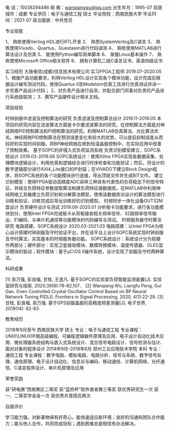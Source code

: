 电    话：15038294486
邮    箱：wanqiangwu@qq.com
出生年月：1995-07
现居城市：成都
专业学历：电子与通信工程 硕士
毕业院校：西南民族大学
毕业时间：2021-07
政治面貌：中共党员

专业技能

1、	熟练使用Verilog HDL进行RTL开发
2、	熟悉SystemVerilog及C语言
3、	熟练使用Vivado、Quartus、Questasim进行代码调测
4、	熟练使用MATLAB进行算法设计及仿真
5、	能使用Python编写简单脚本
6、	掌握Linux基本操作
7、	熟练使用Microsoft Office相关软件
8、	拥有计算机二级C语言证书、英语四级证书

实习经历
大唐电信(成都)信息技术有限公司		实习FPGA工程师					2019.07-2020.05
1、根据产品功能要求，利用Verilog HDL设计实现各个模块功能，设计完成后根据设计编写测试代码，使用Quartus II及Modelsim仿真工具进行仿真测试并进一步完善产品设计代码；
2、对负责产品进行自测，并配合部门同事对负责的产品进行系统级联测；
3、撰写产品硬件设计相关文档。

项目经验

时钟驯服中滤波及控制算法的研究		负责滤波及控制算法设计				2018.11-2019.05
本项目的研究内容在滤波算法方面是卡尔曼滤波算法的研究，在控制算法方面是对神经网络PID控制算法和PI控制算法的研究。利用MATLAB仿真算法、对比算法优劣。神经网络PID控制算法在预测误差变化有较大的优势，可以提前抑制误差从而较好的实现时间驯服。将BP神经网络应用到恒温晶振控制中，在实际应用中改善了控制效果。
基于SOPC的非侵入式负荷监测系统	负责识别模型建立，SOPC系统设计	2019.03-2019.06
SOPC系统设计：使用Xilinx FPGA实现各数据采集、处理模块逻辑设计，利用仿真和逻辑综合进行时序检查和功能验证；然后，将设计的数字逻辑部分进行AXI4_Lite接口的IP封装；在VIVADO下建立Block Design程序，将SOPC系统的各个功能模块进行连接，导出顶层文件并生成BIT文件。
建立识别模型：使用FPGA驱动高精度ADC采样三种具有代表性的负荷稳态下的信号特征，并结合负荷特征参数提取算法构建负荷特征值数据库。在MATLAB中利用神经网络工具箱建立负荷识别和分解算法模型，使用该数据库对设计的算法模型进行训练和验证，训练完成后导出训练好的识别模型。
时频同步一体化设备OUT32M盘设计	负责硬件设计与测试					2019.09-2020.01 
分析板卡功能要求，进行各功能模块划分，使用Intel FPGA完成板卡从背板接收相关频率信号、32路频率信号输出、E1编码、与单片机通信等功能模块的代码编写与测试。
时频服务器守时算法研究				电路搭建、SOPC系统设计			2020.03-2021.03
电路搭建：以Intel FPGA为核心设计搭建时钟驯服及守时验证平台，并在该平台上设计SOPC系统实现时钟驯服及守时算法，实现基本的时频服务器功能。
SOPC系统设计：系统设计分为软硬件两部分；硬件部分：实现卫星接收模块、数模转换模块、温度传感器、OLED显示模块的驱动；软件模块：基于μC\OS II操作系统，设计实现了驯服及守时两种算法。


科研成果

[1] 吴万强, 彭良福, 甘桂, 王逸凡. 基于SOPC的实验室负荷智能监测装置[J]. 实验室研究与探索, 2020,39(6):78-82,107．
[2] Wanqiang Wu, Liangfu Peng, Gui Gan. Oven Controlled Crystal Oscillator Control Based on BP Neural Network Tuning PID[J]. Frontiers in Signal Processing, 2020, 4(1):22-29.
[3] 甘桂, 彭良福, 吴万强. 基于GPS驯服晶振的高精度频差测量[J]. 电子世界, 2019(14): 82-83.

教育经历

2018年9月至今					西南民族大学				硕士
专业：电子与通信工程
专业课程：UNIX\LINUX环境高级编程、可编程逻辑器件原理及应用、电子设计自动化技术应用、微处理器系统结构与嵌入式系统设计、混合信号电路设计、信号检测与估计、面对对象的程序设计
2014年9月-2018年6月		郑州工业应用技术学院		本科
专业：通信工程
专业课程：数字电路、模拟电路、电路分析、信号与系统、数字信号处理、通信原理、电子设计自动化、信息论与编码、移动通信、计算机网络、光纤通信、C语言程序设计、单片机原理及应用

荣誉奖励

获“研电赛”西南赛区二等奖
获“蓝桥杯”软件类省赛三等奖
获优秀研究生一次
获一、二等奖学金各一次
获优秀共青团员两次


自我评价

学习能力强，对新事物保有好奇心，能快速适应新环境；良好的沟通和团队合作能力；能与他人合作，共同完成目标；遇到困难总是相信有办法解决。